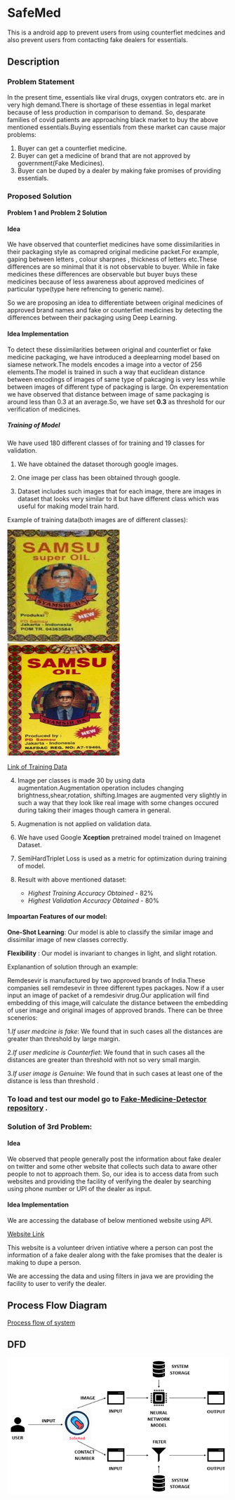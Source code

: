  # SafeMed
  This is a android app to prevent users from using counterfiet medcines and also prevent users from contacting fake dealers for essentials.

## Description
  ### Problem Statement

  In the present time, essentials like viral drugs, oxygen contrators etc. are in very high demand.There is shortage of these essentias in legal market because of less production in comparison to demand. So, desparate families of covid patients are approaching black market to buy the above mentioned essentials.Buying essentials from these market can cause major problems:

  1. Buyer can get a counterfiet medicine.
  2. Buyer can get a medicine of brand that are not approved by government(Fake Medicines).
  3. Buyer can be duped by a dealer by making fake promises of providing essentials.

  ### Proposed Solution

  #### Problem 1 and Problem 2 Solution

  #### Idea

  We have observed that counterfiet medicines have some dissimilarities in their packaging style as comapred original medicine packet.For example, gaping between letters , colour sharpnes , thickness of letters etc.These differences are so minimal that it is not observable to buyer. While in fake medicines these differences are observable but buyer buys these medicines because of less awareness about approved medicines of particular type(type here refrencing to generic name).

  So we are proposing an idea to differentiate between original medicines of approved brand names and fake or counterfiet medicines by detecting the differences between their packaging using Deep Learning.

  #### Idea Implementation
  To detect these dissimilarities between original and counterfiet or fake medicine packaging, we have introduced a deeplearning model based on siamese network.The models encodes a image into a vector of 256 elements.The model is trained in such a way that euclidean distance between encodings of images of same type of pakcaging  is very less while between images of different type of packaging is large.
  On experementation we have observed that distance between image of same packaging is around less than 0.3 at an average.So, we have set **0.3** as threshold for our verification of medicines.
  
  ##### Training of Model

  We have used 180 different classes of for training and 19 classes for validation.

  1. We have obtained the dataset thorough google images.
        
  2. One image per class has been obtained through google.
        
  3. Dataset includes such images  that for each image, there are  images in dataset that looks very similar to it but have different class which was useful for making model train hard.
  
  Example of training data(both images are of different classes):
  
  ![](Image_class1.png)
  ![](Image_class2.png)
  
   [Link of Training Data](https://drive.google.com/drive/folders/1wXMFgge4Ec_Bn2RCr2tcqV-xc4VrJ7pR?usp=sharing)
   
  4. Image per classes is made 30 by using data augmentation.Augmentation operation includes changing brightness,shear,rotation,  shifting.Images are augmented very slightly in such a way that they look like real image with some changes occured during taking their images though camera in general.
        
  5. Augmenation is not applied on validation data.
        
  6. We have used Google **Xception** pretrained model trained on Imagenet Dataset.
        
  7. SemiHardTriplet Loss is used as a metric for optimization during training of model.
        
    
  8. Result with above mentioned dataset:
     * *Highest Training Accuracy Obtained* - 82%
     * *Highest Validation Accuracy Obtained* - 80%
         
 
#### Impoartan Features of our model:
  **One-Shot Learning**: Our model is able to classify the similar image and dissimilar image of new classes correctly.
  
  **Flexibility** : Our model is invariant to changes in light, and slight rotation.
  
  Explanantion of solution through an example:
  
  Remdesevir is manufactured by two approved brands of India.These companies sell remdesevir in three different types packages.
  Now if a user input an image of packet of a remdesivir drug.Our application will find embedding of this image,will calculate the distance between the embedding of user image and original images of approved brands.
  There can be three scenerios:
  
  1.*If user medcine is fake*:
    We found that in such cases all the distances are greater than threshold by large margin.
    
  2.*If user medicine is Counterfiet*:
    We found that in such cases all the distances are greater than threshold with not so very small margin.
  
  3.*If user image is Genuine*:
    We found that in such cases at least one of the distance is less than threshold .
    
### To load and test our model go to [Fake-Medicine-Detector repository](https://github.com/Sauravpandey98/Fake-Medicine-Detector) .

### Solution of 3rd Problem:

#### Idea

We observed that people generally post the information about fake dealer on twitter and some other website that collects such data to aware other people to not to approach them. So, our idea is to access data from such websites and providing the facility of verifying the dealer by searching using phone number or UPI of the dealer as input.

#### Idea Implementation
We are accessing the database of below mentioned website using API.

 [Website Link](https://cov.social/#/) 
 
 This website is a volunteer driven intiative where a person can post the information of a fake dealer along with the fake promises that the dealer is making to dupe a person.
 
 We are accessing the data and using filters in java we are providing the facility to user to verify the dealer.
 ## Process Flow Diagram
 [Process flow of system](https://embed.creately.com/IraYDEStVeW?type=svg)
 
 ## DFD
 ![](DFD%20EYHC.png)
        
        
         
         
         
        
        
        
